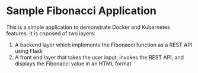 # Sample Fibonacci Application
This is a simple application to demonstrate Docker and Kubernetes features. It is coposed of two layers:
1. A backend layer which implements the Fibonacci function as a REST API using Flask
1. A front end layer that takes the user input, invokes the REST API, and displays the Fibonacci value in an HTML format
